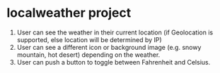 # localweather project

1. User can see the weather in their current location (if Geolocation is supported, else location will be determined by IP)
2. User can see a different icon or background image (e.g. snowy mountain, hot desert) depending on the weather.
3. User can push a button to toggle between Fahrenheit and Celsius.
